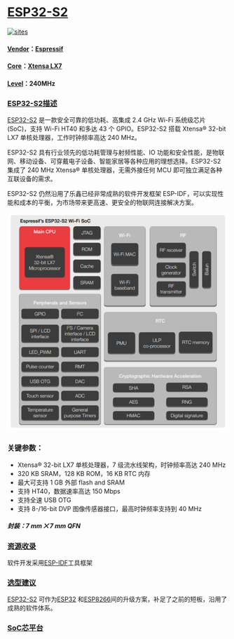 ﻿# [ESP32-S2](https://github.com/SoCXin/ESP32-S2) 

[![sites](http://182.61.61.133/link/resources/SoC.png)](http://SoC.Xin)  

#### [Vendor](https://github.com/SoCXin/Vendor)：[Espressif](https://www.espressif.com/)
#### [Core](https://github.com/SoCXin/MIPS)：[Xtensa LX7](https://github.com/SoCXin/Tensilica)
#### [Level](https://github.com/SoCXin/Level)：240MHz

### [ESP32-S2描述](https://github.com/SoCXin/ESP32-S2/wiki) 

[ESP32-S2](https://github.com/SoCXin/ESP32-S2) 是一款安全可靠的低功耗、高集成 2.4 GHz Wi-Fi 系统级芯片 (SoC)，支持 Wi-Fi HT40 和多达 43 个 GPIO。ESP32-S2 搭载 Xtensa® 32-bit LX7 单核处理器，工作时钟频率高达 240 MHz。

ESP32-S2 具有行业领先的低功耗管理与射频性能、IO 功能和安全性能，是物联网、移动设备、可穿戴电子设备、智能家居等各种应用的理想选择。ESP32-S2 集成了 240 MHz Xtensa® 单核处理器，无需外接任何 MCU 即可独立满足各种互联设备的需求。

ESP32-S2 仍然沿用了乐鑫已经非常成熟的软件开发框架 ESP-IDF，可以实现性能和成本的平衡，为市场带来更高速、更安全的物联网连接解决方案。

[![sites](docs/ESP32-S2.png)](https://www.espressif.com/zh-hans/products/socs/esp32-s2)


### 关键参数：

* Xtensa® 32-bit LX7 单核处理器，7 级流水线架构，时钟频率高达 240 MHz
* 320 KB SRAM，128 KB ROM，16 KB RTC 内存
* 最大可支持 1 GB 外部 flash and SRAM
* 支持 HT40，数据速率高达 150 Mbps 
* 支持全速 USB OTG
* 支持 8-/16-bit DVP 图像传感器接口，最高时钟频率支持到 40 MHz


##### 封装：7 mm ⨉ 7 mm QFN 

### [资源收录](https://github.com/SoCXin/ESP32-S2)

软件开发采用[ESP-IDF](https://docs.espressif.com/projects/esp-idf/en/latest/get-started/index.html)工具框架

### [选型建议](https://github.com/SoCXin/ESP32-S2)

[ESP32-S2](https://github.com/SoCXin/ESP32-S2) 可作为[ESP32](https://github.com/SoCXin/ESP32) 和[ESP8266](https://github.com/SoCXin/ESP8266)间的升级方案，补足了之前的短板，沿用了成熟的软件体系。

###  [SoC芯平台](http://SoC.Xin) 